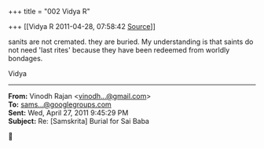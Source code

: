 +++
title = "002 Vidya R"

+++
[[Vidya R	2011-04-28, 07:58:42 [Source](https://groups.google.com/g/samskrita/c/5pCSTggw4Nc)]]



sanits are not cremated. they are buried. My understanding is that saints do not need 'last rites' because they have been redeemed from worldly bondages.

  

Vidya

  

  

------------------------------------------------------------------------

**From:** Vinodh Rajan \<[vinodh...@gmail.com]()\>  
**To:** [sams...@googlegroups.com]()  
**Sent:** Wed, April 27, 2011 9:45:29 PM  
**Subject:** Re: \[Samskrita\] Burial for Sai Baba  



